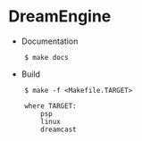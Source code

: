 # DreamEngine

* Documentation
```
	$ make docs
```

* Build
```
	$ make -f <Makefile.TARGET>

	where TARGET:
		psp
		linux
		dreamcast 
```
